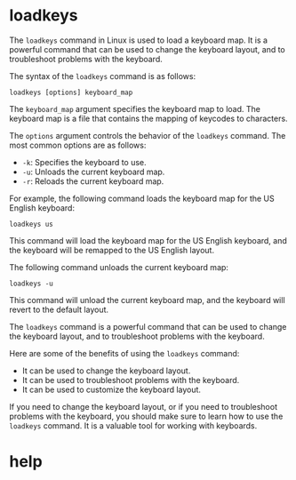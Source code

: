 # loadkeys

The `loadkeys` command in Linux is used to load a keyboard map. It is a powerful command that can be used to change the keyboard layout, and to troubleshoot problems with the keyboard.

The syntax of the `loadkeys` command is as follows:

```
loadkeys [options] keyboard_map
```

The `keyboard_map` argument specifies the keyboard map to load. The keyboard map is a file that contains the mapping of keycodes to characters.

The `options` argument controls the behavior of the `loadkeys` command. The most common options are as follows:

* `-k`: Specifies the keyboard to use.
* `-u`: Unloads the current keyboard map.
* `-r`: Reloads the current keyboard map.

For example, the following command loads the keyboard map for the US English keyboard:

```
loadkeys us
```

This command will load the keyboard map for the US English keyboard, and the keyboard will be remapped to the US English layout.

The following command unloads the current keyboard map:

```
loadkeys -u
```

This command will unload the current keyboard map, and the keyboard will revert to the default layout.

The `loadkeys` command is a powerful command that can be used to change the keyboard layout, and to troubleshoot problems with the keyboard.

Here are some of the benefits of using the `loadkeys` command:

* It can be used to change the keyboard layout.
* It can be used to troubleshoot problems with the keyboard.
* It can be used to customize the keyboard layout.

If you need to change the keyboard layout, or if you need to troubleshoot problems with the keyboard, you should make sure to learn how to use the `loadkeys` command. It is a valuable tool for working with keyboards.




# help 

```

```
